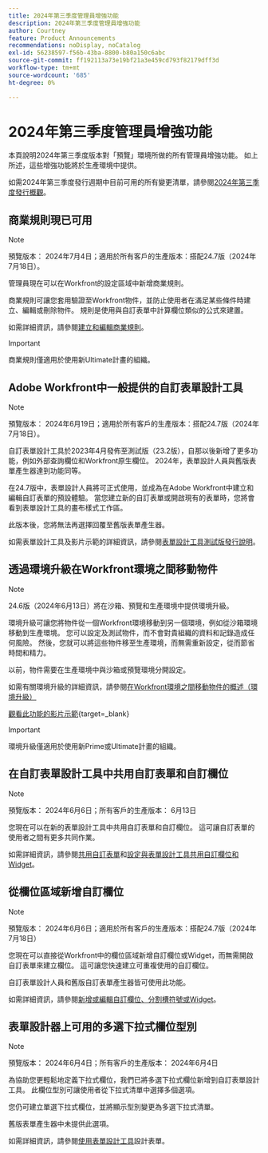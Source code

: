 ```yaml
---
title: 2024年第三季度管理員增強功能
description: 2024年第三季度管理員增強功能
author: Courtney
feature: Product Announcements
recommendations: noDisplay, noCatalog
exl-id: 56238597-f56b-43ba-8800-b80a150c6abc
source-git-commit: ff192113a73e19bf21a3e459cd793f82179dff3d
workflow-type: tm+mt
source-wordcount: '685'
ht-degree: 0%

---
```


# 2024年第三季度管理員增強功能

本頁說明2024年第三季度版本對「預覽」環境所做的所有管理員增強功能。 如上所述，這些增強功能將於生產環境中提供。

如需2024年第三季度發行週期中目前可用的所有變更清單，請參閱[2024年第三季度發行概觀](/help/quicksilver/product-announcements/product-releases/24-q3-release-activity/24-q3-release-overview.md)。

## 商業規則現已可用

>[!NOTE]
>
>預覽版本： 2024年7月4日；適用於所有客戶的生產版本：搭配24.7版（2024年7月18日）。

管理員現在可以在Workfront的設定區域中新增商業規則。

商業規則可讓您套用驗證至Workfront物件，並防止使用者在滿足某些條件時建立、編輯或刪除物件。 規則是使用與自訂表單中計算欄位類似的公式來建置。

如需詳細資訊，請參閱[建立和編輯商業規則](/help/quicksilver/administration-and-setup/set-up-workfront/configure-system-defaults/business-rules.md)。

>[!IMPORTANT]
>
>商業規則僅適用於使用新Ultimate計畫的組織。

## Adobe Workfront中一般提供的自訂表單設計工具

>[!NOTE]
>
>預覽版本： 2024年6月19日；適用於所有客戶的生產版本：搭配24.7版（2024年7月18日）。

自訂表單設計工具於2023年4月發佈至測試版（23.2版），自那以後新增了更多功能，例如外部查詢欄位和Workfront原生欄位。 2024年，表單設計人員與舊版表單產生器達到功能同等。

在24.7版中，表單設計人員將可正式使用，並成為在Adobe Workfront中建立和編輯自訂表單的預設體驗。 當您建立新的自訂表單或開啟現有的表單時，您將會看到表單設計工具的畫布樣式工作區。

此版本後，您將無法再選擇回覆至舊版表單產生器。

如需表單設計工具及影片示範的詳細資訊，請參閱[表單設計工具測試版發行說明](/help/quicksilver/product-announcements/product-releases/23.2-release-activity/23-2-admin-enhancements.md)。

## 透過環境升級在Workfront環境之間移動物件

>[!NOTE]
>
>24.6版（2024年6月13日）將在沙箱、預覽和生產環境中提供環境升級。

環境升級可讓您將物件從一個Workfront環境移動到另一個環境，例如從沙箱環境移動到生產環境。 您可以設定及測試物件，而不會對貴組織的資料和記錄造成任何風險。 然後，您就可以將這些物件移至生產環境，而無需重新設定，從而節省時間和精力。

以前，物件需要在生產環境中與沙箱或預覽環境分開設定。

如需有關環境升級的詳細資訊，請參閱[在Workfront環境之間移動物件的概述（環境升級）](/help/quicksilver/administration-and-setup/set-up-workfront/workfront-testing-environments/environment-promotion-in-wf.md)

[觀看此功能的影片示範](https://video.tv.adobe.com/v/3429735/){target=_blank}

>[!IMPORTANT]
>
>環境升級僅適用於使用新Prime或Ultimate計畫的組織。
>

## 在自訂表單設計工具中共用自訂表單和自訂欄位

>[!NOTE]
>
>預覽版本： 2024年6月6日；所有客戶的生產版本： 6月13日

您現在可以在新的表單設計工具中共用自訂表單和自訂欄位。 這可讓自訂表單的使用者之間有更多共同作業。

如需詳細資訊，請參閱[共用自訂表單](/help/quicksilver/administration-and-setup/customize-workfront/create-manage-custom-forms/share-access-to-a-custom-form.md)和[設定與表單設計工具共用自訂欄位和Widget](/help/quicksilver/administration-and-setup/customize-workfront/create-manage-custom-forms/form-designer/manage-a-form/share-custom-fields.md)。

## 從欄位區域新增自訂欄位

>[!NOTE]
>
>預覽版本： 2024年6月6日；適用於所有客戶的生產版本：搭配24.7版（2024年7月18日）

您現在可以直接從Workfront中的欄位區域新增自訂欄位或Widget，而無需開啟自訂表單來建立欄位。 這可讓您快速建立可重複使用的自訂欄位。

自訂表單設計人員和舊版自訂表單產生器皆可使用此功能。

如需詳細資訊，請參閱[新增或編輯自訂欄位、分割槽符號或Widget](/help/quicksilver/administration-and-setup/customize-workfront/create-manage-custom-forms/edit-a-custom-field.md)。

## 表單設計器上可用的多選下拉式欄位型別

>[!NOTE]
>
>預覽版本： 2024年6月4日；所有客戶的生產版本： 2024年6月4日

為協助您更輕鬆地定義下拉式欄位，我們已將多選下拉式欄位新增到自訂表單設計工具。 此欄位型別可讓使用者從下拉式清單中選擇多個選項。

您仍可建立單選下拉式欄位，並將顯示型別變更為多選下拉式清單。

舊版表單產生器中未提供此選項。

如需詳細資訊，請參閱[使用表單設計工具](/help/quicksilver/administration-and-setup/customize-workfront/create-manage-custom-forms/form-designer/design-a-form/design-a-form.md)設計表單。
